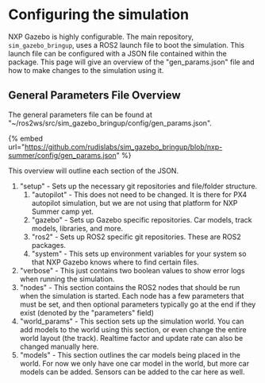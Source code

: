 # Configuring the simulation

NXP Gazebo is highly configurable. The main repository, `sim_gazebo_bringup`, uses a ROS2 launch file to boot the simulation. This launch file can be configured with a JSON file contained within the package. This page will give an overview of the "gen_params.json" file and how to make changes to the simulation using it.

## General Parameters File Overview

The general parameters file can be found at "\~/ros2ws/src/sim_gazebo_bringup/config/gen_params.json". 

{% embed url="https://github.com/rudislabs/sim_gazebo_bringup/blob/nxp-summer/config/gen_params.json" %}

This overview will outline each section of the JSON.

1. "setup" -  Sets up the necessary git repositories and file/folder structure.
   1. "autopilot" - This does not need to be changed. It is there for PX4 autopilot simulation, but we are not using that platform for NXP Summer camp yet.
   2. "gazebo" - Sets up Gazebo specific repositories. Car models, track models, libraries, and more.
   3. "ros2" - Sets up ROS2 specific git repositories. These are ROS2 packages.
   4. "system" - This sets up environment variables for your system so that NXP Gazebo knows where to find certain files.
2. "verbose" - This just contains two boolean values to show error logs when running the simulation.
3. "nodes" - This section contains the ROS2 nodes that should be run when the simulation is started. Each node has a few parameters that must be set, and then optional parameters typically go at the end if they exist (denoted by the "parameters" field)
4. "world_params" - This section sets up the simulation world. You can add models to the world using this section, or even change the entire world layout (the track). Realtime factor and update rate can also be changed manually here.
5. "models" - This section outlines the car models being placed in the world. For now we only have one car model in the world, but more car models can be added. Sensors can be added to the car here as well.
